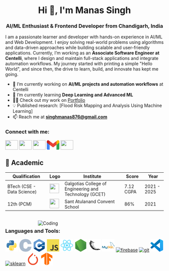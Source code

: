 <h1 align="center">Hi 👋, I'm Manas Singh</h1>
<h3 align="center">AI/ML Enthusiast & Frontend Developer from Chandigarh, India</h3>

<p>
I am a passionate learner and developer with hands-on experience in AI/ML and Web Development.  
I enjoy solving real-world problems using algorithms and data-driven approaches while building scalable and user-friendly applications.  
Currently, I’m working as an <b>Associate Software Engineer at Centelli</b>, where I design and maintain full-stack applications and integrate automation workflows.  
My journey started with printing a simple "Hello World", and since then, the drive to learn, build, and innovate has kept me going.
</p>

- 🔭 I’m currently working on **AI/ML projects and automation workflows** at Centelli  
- 🌱 I’m currently learning **Deep Learning and Advanced ML**  
- 👨‍💻 Check out my work on [Portfolio](https://manassingh30.github.io/Portfolio/)  
- 💡 Published research: [Flood Risk Mapping and Analysis Using Machine Learning]  
- 📫 Reach me at **singhmanas876@gmail.com**  

<h3 align="left">Connect with me:</h3>
<p align="left">
<a href="https://twitter.com/manassingh1339" target="blank"><img align="center" src="https://raw.githubusercontent.com/rahuldkjain/github-profile-readme-generator/master/src/images/icons/Social/twitter.svg" height="30" width="40" /></a>
<a href="https://linkedin.com/in/manas-singh-332951241" target="blank"><img align="center" src="https://raw.githubusercontent.com/rahuldkjain/github-profile-readme-generator/master/src/images/icons/Social/linked-in-alt.svg" height="30" width="40" /></a>
<a href="https://leetcode.com/u/manassingh30/" target="blank"><img align="center" src="https://github.com/simple-icons/simple-icons/blob/develop/icons/leetcode.svg" height="30" width="40" /></a>
<a href="mailto:singhmanas876@gmail.com" target="blank"><img align="center" src="https://github.com/shruti-mayank/shruti-mayank/blob/main/assets/gmail.png" height="30" width="40" /></a>
<a href="https://github.com/manassingh30" target="blank"><img align="center" src="https://cdn.jsdelivr.net/npm/simple-icons@3.13.0/icons/github.svg" height="30" width="40" /></a>
</p>

<h2>📔 Academic</h2>

| Qualification | Logo | Institute | Score | Year |
|-----------|-----------|-----------|-----------|-----------|
| BTech (CSE - Data Science) | <img src="https://upload.wikimedia.org/wikipedia/en/6/64/Galgotias_University_logo_seal.jpg" width="30" height="30"/> | Galgotias College of Engineering and Technology (GCET) | 7.12 CGPA | 2021 - 2025 |
| 12th (PCM) | <img src="https://yt3.googleusercontent.com/81CxxA2fKdPvCMMxWp96QYo3adpYo8rDExFuaWDexeYVycr0zO_Zat2XJoWIlTZvMn_wLiRvQg=s900-c-k-c0x00ffffff-no-rj" width="30" height="30"/> | Sant Atulanand Convent School | 86% | 2021 |

<br>

<img align="right" alt="Coding" width="400" src="https://cdn.dribbble.com/users/1162077/screenshots/3848914/programmer.gif">

<h3 align="left">Languages and Tools:</h3>
<p align="left">
<a href="https://www.python.org" target="_blank" rel="noreferrer"><img src="https://raw.githubusercontent.com/devicons/devicon/master/icons/python/python-original.svg" alt="python" width="40" height="40"/></a>
<a href="https://www.cprogramming.com/" target="_blank" rel="noreferrer"><img src="https://raw.githubusercontent.com/devicons/devicon/master/icons/c/c-original.svg" alt="c" width="40" height="40"/></a>
<a href="https://www.w3schools.com/cpp/" target="_blank" rel="noreferrer"><img src="https://raw.githubusercontent.com/devicons/devicon/master/icons/cplusplus/cplusplus-original.svg" alt="cplusplus" width="40" height="40"/></a>
<a href="https://developer.mozilla.org/en-US/docs/Web/JavaScript" target="_blank" rel="noreferrer"><img src="https://raw.githubusercontent.com/devicons/devicon/master/icons/javascript/javascript-original.svg" alt="javascript" width="40" height="40"/></a>
<a href="https://react.dev/" target="_blank" rel="noreferrer"><img src="https://raw.githubusercontent.com/devicons/devicon/master/icons/react/react-original.svg" alt="react" width="40" height="40"/></a>
<a href="https://nodejs.org/" target="_blank" rel="noreferrer"><img src="https://raw.githubusercontent.com/devicons/devicon/master/icons/nodejs/nodejs-original.svg" alt="nodejs" width="40" height="40"/></a>
<a href="https://flask.palletsprojects.com/" target="_blank" rel="noreferrer"><img src="https://raw.githubusercontent.com/devicons/devicon/master/icons/flask/flask-original.svg" alt="flask" width="40" height="40"/></a>
<a href="https://www.mysql.com/" target="_blank" rel="noreferrer"><img src="https://raw.githubusercontent.com/devicons/devicon/master/icons/mysql/mysql-original-wordmark.svg" alt="mysql" width="40" height="40"/></a>
<a href="https://firebase.google.com/" target="_blank" rel="noreferrer"><img src="https://www.vectorlogo.zone/logos/firebase/firebase-icon.svg" alt="firebase" width="40" height="40"/></a>
<a href="https://git-scm.com/" target="_blank" rel="noreferrer"><img src="https://www.vectorlogo.zone/logos/git-scm/git-scm-icon.svg" alt="git" width="40" height="40"/></a>
<a href="https://code.visualstudio.com/" target="_blank" rel="noreferrer"><img src="https://raw.githubusercontent.com/devicons/devicon/master/icons/vscode/vscode-original.svg" alt="vscode" width="40" height="40"/></a>
<a href="https://scikit-learn.org/" target="_blank" rel="noreferrer"><img src="https://raw.githubusercontent.com/devicons/devicon/master/icons/scikit-learn/scikit-learn-original.svg" alt="sklearn" width="40" height="40"/></a>
<a href="https://pytorch.org/" target="_blank" rel="noreferrer"><img src="https://raw.githubusercontent.com/devicons/devicon/master/icons/pytorch/pytorch-original.svg" alt="pytorch" width="40" height="40"/></a>
<a href="https://www.tensorflow.org/" target="_blank" rel="noreferrer"><img src="https://raw.githubusercontent.com/devicons/devicon/master/icons/tensorflow/tensorflow-original.svg" alt="tensorflow" width="40" height="40"/></a>
</p>
